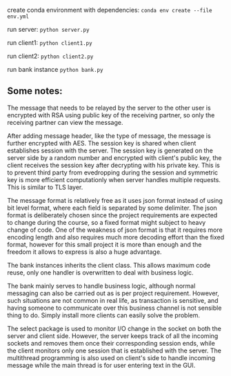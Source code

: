 create conda environment with dependencies: ``conda env create --file env.yml``

run server:
``python server.py``

run client1: ``python client1.py``

run client2: ``python client2.py``

run bank instance ``python bank.py``

## Some notes:
The message that needs to be relayed by the server to the other user is encrypted with RSA using public key of the receiving partner, so only the receiving partner can view the message.    

After adding message header, like the type of message, the message is further encrypted with AES. The session key is shared when client establishes session with the server. The session key is generated on the server side by a random number and encrypted with client's public key, the client receives the session key after decrypting with his private key. This is to prevent third party from evedropping during the session and symmetric key is more efficient computationly when server handles multiple requests. This is similar to TLS layer.

The message format is relatively free as it uses json format instead of using bit level format, where each field is separated by some delimiter. The json format is deliberately chosen since the project requirements are expected to change during the course, so a fixed format might subject to heavy change of code. One of the weakness of json format is that it requires more encoding length and also requires much more decoding effort than the fixed format, however for this small project it is more than enough and the freedom it allows to express is also a huge advantage.

The bank instances inherits the client class. This allows maximum code reuse, only one handler is overwritten to deal with business logic.

The bank mainly serves to handle business logic, although normal messaging can also be carried out as is per project requirement. However, such situations are not common in real life, as transaction is sensitive, and having someone to communicate over this business channel is not sensible thing to do. Simply install more clients can easily solve the problem. 

The select package is used to monitor I/O change in the socket on both the server and client side. However, the server keeps track of all the incoming sockets and removes them once their corresponding session ends, while the client monitors only one session that is established with the server.
The multithread programming is also used on client's side to handle incoming message while the main thread is for user entering text in the GUI.





